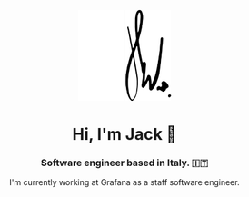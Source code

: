 <p align="center">
<img width="80px" src="./jbw-dark.svg#gh-dark-mode-only" />
<img width="80px" src="./jbw-light.svg#gh-light-mode-only" /> 
</p>

<h1 align="center">Hi, I'm Jack 👋</h1>
<h3 align="center">Software engineer based in Italy. 🇮🇹</h3>

<p align="center">I'm currently working at Grafana as a staff software engineer.</p>
